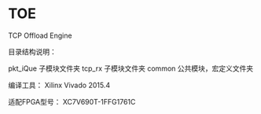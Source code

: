 # TOE
TCP Offload Engine 

目录结构说明：

pkt_iQue 子模块文件夹
tcp_rx   子模块文件夹
common   公共模块，宏定义文件夹


编译工具：  Xilinx Vivado 2015.4

适配FPGA型号： XC7V690T-1FFG1761C
